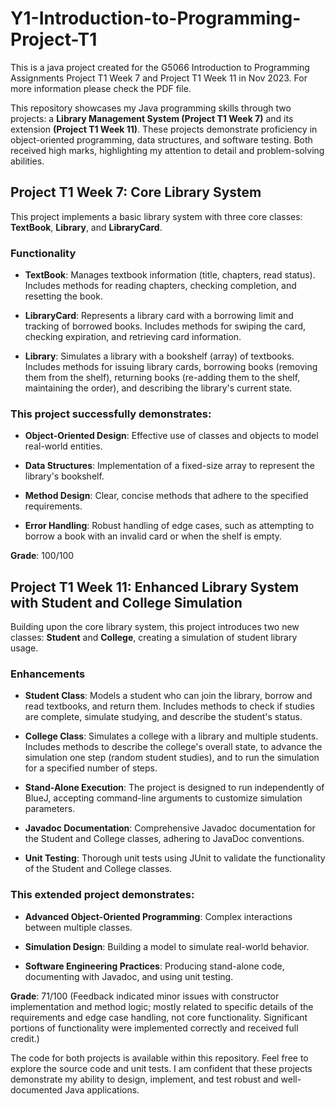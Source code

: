 # Y1-Introduction-to-Programming-Project-T1

This is a java project created for the G5066 Introduction to Programming Assignments Project T1 Week 7 and Project T1 Week 11 in Nov 2023. For more information please check the PDF file. 

This repository showcases my Java programming skills through two projects: a **Library Management System (Project T1 Week 7)** and its extension **(Project T1 Week 11)**. These projects demonstrate proficiency in object-oriented programming, data structures, and software testing. Both received high marks, highlighting my attention to detail and problem-solving abilities.

## Project T1 Week 7: Core Library System

This project implements a basic library system with three core classes: **TextBook**, **Library**, and **LibraryCard**.

### Functionality

- **TextBook**: Manages textbook information (title, chapters, read status). Includes methods for reading chapters, checking completion, and resetting the book.
  
- **LibraryCard**: Represents a library card with a borrowing limit and tracking of borrowed books. Includes methods for swiping the card, checking expiration, and retrieving card information.
  
- **Library**: Simulates a library with a bookshelf (array) of textbooks. Includes methods for issuing library cards, borrowing books (removing them from the shelf), returning books (re-adding them to the shelf, maintaining the order), and describing the library's current state.

### This project successfully demonstrates:

- **Object-Oriented Design**: Effective use of classes and objects to model real-world entities.
  
- **Data Structures**: Implementation of a fixed-size array to represent the library's bookshelf.
  
- **Method Design**: Clear, concise methods that adhere to the specified requirements.
  
- **Error Handling**: Robust handling of edge cases, such as attempting to borrow a book with an invalid card or when the shelf is empty.

**Grade**: 100/100

## Project T1 Week 11: Enhanced Library System with Student and College Simulation

Building upon the core library system, this project introduces two new classes: **Student** and **College**, creating a simulation of student library usage.

### Enhancements

- **Student Class**: Models a student who can join the library, borrow and read textbooks, and return them. Includes methods to check if studies are complete, simulate studying, and describe the student's status.
  
- **College Class**: Simulates a college with a library and multiple students. Includes methods to describe the college's overall state, to advance the simulation one step (random student studies), and to run the simulation for a specified number of steps.
  
- **Stand-Alone Execution**: The project is designed to run independently of BlueJ, accepting command-line arguments to customize simulation parameters.
  
- **Javadoc Documentation**: Comprehensive Javadoc documentation for the Student and College classes, adhering to JavaDoc conventions.
  
- **Unit Testing**: Thorough unit tests using JUnit to validate the functionality of the Student and College classes.

### This extended project demonstrates:

- **Advanced Object-Oriented Programming**: Complex interactions between multiple classes.
  
- **Simulation Design**: Building a model to simulate real-world behavior.
  
- **Software Engineering Practices**: Producing stand-alone code, documenting with Javadoc, and using unit testing.

**Grade**: 71/100 (Feedback indicated minor issues with constructor implementation and method logic; mostly related to specific details of the requirements and edge case handling, not core functionality. Significant portions of functionality were implemented correctly and received full credit.)

The code for both projects is available within this repository. Feel free to explore the source code and unit tests. I am confident that these projects demonstrate my ability to design, implement, and test robust and well-documented Java applications.
